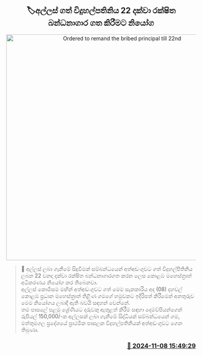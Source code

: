 <p align='center'><b><h2 align='center' title='Ordered to remand the bribed principal till 22nd'>🏷අල්ලස් ගත් විදුහල්පතිනිය 22 දක්වා රක්ෂිත බන්ධනාගාර ගත කිරීමට නියෝග</h2></b></p>
<p align='center'><img src='https://helakuru.sgp1.cdn.digitaloceanspaces.com/esana/images/lib/court-gg.jpg' width='600' alt='Ordered to remand the bribed principal till 22nd'></p>

>📝 අල්ලස් ලබා ගැනීමේ සිදුවීමක් සම්බන්ධයෙන් අත්අඩංගුවට ගත් විදුහල්පිතිනිය ලබන 22 වනදා දක්වා රක්ෂිත බන්ධනාගාරගත කරන ලෙස කොළඹ මහෙස්ත්‍රාත් අධිකරණය නියෝග කර තිබෙනවා.<br>අල්ලස් කොමිසම මඟින් අත්අඩංගුවට ගත් මෙම සැකකාරිය අද (08) දහවල් කොළඹ ප්‍රධාන මහෙස්ත්‍රාත් තිළිණ ගමගේ හමුවකට ඉදිරිපත් කිරීමෙන් අනතුරුව මෙම නියෝගය ලබාදී ඇති බවයි සඳහන් වෙන්නේ.<br>තම පාසලේ පළමු ශ්‍රේණියට දරුවකු ඇතුළත් කිරීම සඳහා දෙමව්පියන්ගෙන් රුපියල් 150,000/-ක අල්ලසක් ලබා ගැනීමේ සිද්ධියක් සම්බන්ධයෙන් ගම, මත්තුමගල ප්‍රදේශයේ ප්‍රාථමික පාසලක විදුහල්පතිනියක් අත්අඩංගුවට ගෙන තිබුණා.<br>

<h3 align='right'><a href='https://www.helakuru.lk/esana/p/104881/'>📅 2024-11-08 15:49:29</a></h3>
